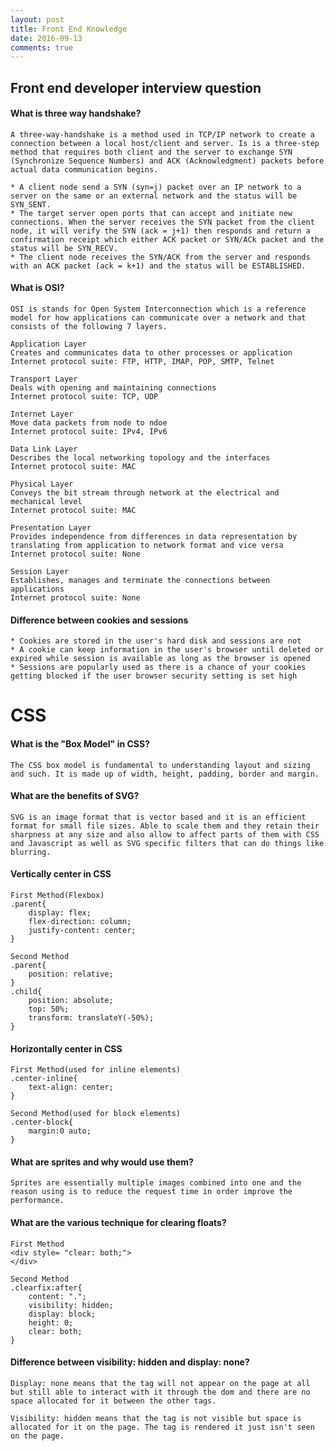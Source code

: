 ```yaml
---
layout: post
title: Front End Knowledge
date: 2016-09-13
comments: true
---
```


## Front end developer interview question

	
#### What is three way handshake?
	A three-way-handshake is a method used in TCP/IP network to create a connection between a local host/client and server. Is is a three-step method that requires both client and the server to exchange SYN (Synchronize Sequence Numbers) and ACK (Acknowledgment) packets before actual data communication begins.

	* A client node send a SYN (syn=j) packet over an IP network to a server on the same or an external network and the status will be SYN_SENT.
	* The target server open ports that can accept and initiate new connections. When the server receives the SYN packet from the client node, it will verify the SYN (ack = j+1) then responds and return a confirmation receipt which either ACK packet or SYN/ACk packet and the status will be SYN_RECV.
	* The client node receives the SYN/ACK from the server and responds with an ACK packet (ack = k+1) and the status will be ESTABLISHED. 

#### What is OSI?
	OSI is stands for Open System Interconnection which is a reference model for how applications can communicate over a network and that consists of the following 7 layers.

	Application Layer
	Creates and communicates data to other processes or application
	Internet protocol suite: FTP, HTTP, IMAP, POP, SMTP, Telnet
	
	Transport Layer
	Deals with opening and maintaining connections
	Internet protocol suite: TCP, UDP
	
	Internet Layer
	Move data packets from node to ndoe
	Internet protocol suite: IPv4, IPv6
	
	Data Link Layer
	Describes the local networking topology and the interfaces
	Internet protocol suite: MAC
	
	Physical Layer 
	Conveys the bit stream through network at the electrical and mechanical level
	Internet protocol suite: MAC
	
	Presentation Layer
	Provides independence from differences in data representation by translating from application to network format and vice versa
	Internet protocol suite: None
	
	Session Layer
	Establishes, manages and terminate the connections between applications
	Internet protocol suite: None
	
#### Difference between cookies and sessions
	* Cookies are stored in the user's hard disk and sessions are not
	* A cookie can keep information in the user's browser until deleted or expired while session is available as long as the browser is opened
	* Sessions are popularly used as there is a chance of your cookies getting blocked if the user browser security setting is set high 
	
# CSS

#### What is the "Box Model" in CSS?
	The CSS box model is fundamental to understanding layout and sizing and such. It is made up of width, height, padding, border and margin.
	
#### What are the benefits of SVG?
	SVG is an image format that is vector based and it is an efficient format for small file sizes. Able to scale them and they retain their sharpness at any size and also allow to affect parts of them with CSS and Javascript as well as SVG specific filters that can do things like blurring.
	
#### Vertically center in CSS
	First Method(Flexbox)
	.parent{
		display: flex;
		flex-direction: column;
		justify-content: center;
	}
	
	Second Method
	.parent{
		position: relative;
	}
	.child{
		position: absolute;
		top: 50%;
		transform: translateY(-50%);
	}
	
#### Horizontally center in CSS
	First Method(used for inline elements)
	.center-inline{
		text-align: center;
	}
	
	Second Method(used for block elements)
	.center-block{
		margin:0 auto;
	}
	
#### What are sprites and why would use them?
	Sprites are essentially multiple images combined into one and the reason using is to reduce the request time in order improve the performance. 
	
#### What are the various technique for clearing floats?
	First Method
	<div style= "clear: both;">
	</div>
	
	Second Method
	.clearfix:after{
		content: ".";
		visibility: hidden;
		display: block;
		height: 0;
		clear: both;
	}
	
#### Difference between visibility: hidden and display: none?
	Display: none means that the tag will not appear on the page at all but still able to interact with it through the dom and there are no space allocated for it between the other tags.
	
	Visibility: hidden means that the tag is not visible but space is allocated for it on the page. The tag is rendered it just isn't seen on the page.
	
